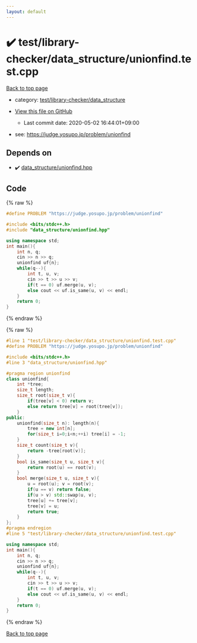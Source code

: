 ```yaml
---
layout: default
---
```


<!-- mathjax config similar to math.stackexchange -->
<script type="text/javascript" async
  src="https://cdnjs.cloudflare.com/ajax/libs/mathjax/2.7.5/MathJax.js?config=TeX-MML-AM_CHTML">
</script>
<script type="text/x-mathjax-config">
  MathJax.Hub.Config({
    TeX: { equationNumbers: { autoNumber: "AMS" }},
    tex2jax: {
      inlineMath: [ ['$','$'] ],
      processEscapes: true
    },
    "HTML-CSS": { matchFontHeight: false },
    displayAlign: "left",
    displayIndent: "2em"
  });
</script>

<script type="text/javascript" src="https://cdnjs.cloudflare.com/ajax/libs/jquery/3.4.1/jquery.min.js"></script>
<script src="https://cdn.jsdelivr.net/npm/jquery-balloon-js@1.1.2/jquery.balloon.min.js" integrity="sha256-ZEYs9VrgAeNuPvs15E39OsyOJaIkXEEt10fzxJ20+2I=" crossorigin="anonymous"></script>
<script type="text/javascript" src="../../../../assets/js/copy-button.js"></script>
<link rel="stylesheet" href="../../../../assets/css/copy-button.css" />


# :heavy_check_mark: test/library-checker/data_structure/unionfind.test.cpp

<a href="../../../../index.html">Back to top page</a>

* category: <a href="../../../../index.html#c4b8fe8a8231f4c5b6444b288e0b90cd">test/library-checker/data_structure</a>
* <a href="{{ site.github.repository_url }}/blob/master/test/library-checker/data_structure/unionfind.test.cpp">View this file on GitHub</a>
    - Last commit date: 2020-05-02 16:44:01+09:00


* see: <a href="https://judge.yosupo.jp/problem/unionfind">https://judge.yosupo.jp/problem/unionfind</a>


## Depends on

* :heavy_check_mark: <a href="../../../../library/data_structure/unionfind.hpp.html">data_structure/unionfind.hpp</a>


## Code

<a id="unbundled"></a>
{% raw %}
```cpp
#define PROBLEM "https://judge.yosupo.jp/problem/unionfind"

#include <bits/stdc++.h>
#include "data_structure/unionfind.hpp"

using namespace std;
int main(){
    int n, q;
    cin >> n >> q;
    unionfind uf{n};
    while(q--){
        int t, u, v;
        cin >> t >> u >> v;
        if(t == 0) uf.merge(u, v);
        else cout << uf.is_same(u, v) << endl;
    }
    return 0;
}

```
{% endraw %}

<a id="bundled"></a>
{% raw %}
```cpp
#line 1 "test/library-checker/data_structure/unionfind.test.cpp"
#define PROBLEM "https://judge.yosupo.jp/problem/unionfind"

#include <bits/stdc++.h>
#line 3 "data_structure/unionfind.hpp"

#pragma region unionfind
class unionfind{
    int *tree;
    size_t length;
    size_t root(size_t v){
        if(tree[v] < 0) return v;
        else return tree[v] = root(tree[v]);
    }
public:
    unionfind(size_t n): length(n){
        tree = new int[n];
        for(size_t i=0;i<n;++i) tree[i] = -1;
    }
    size_t count(size_t v){
        return -tree[root(v)];
    }
    bool is_same(size_t u, size_t v){
        return root(u) == root(v);
    }
    bool merge(size_t u, size_t v){
        u = root(u); v = root(v);
        if(u == v) return false;
        if(u > v) std::swap(u, v);
        tree[u] += tree[v];
        tree[v] = u;
        return true;
    }
};
#pragma endregion
#line 5 "test/library-checker/data_structure/unionfind.test.cpp"

using namespace std;
int main(){
    int n, q;
    cin >> n >> q;
    unionfind uf{n};
    while(q--){
        int t, u, v;
        cin >> t >> u >> v;
        if(t == 0) uf.merge(u, v);
        else cout << uf.is_same(u, v) << endl;
    }
    return 0;
}

```
{% endraw %}

<a href="../../../../index.html">Back to top page</a>

